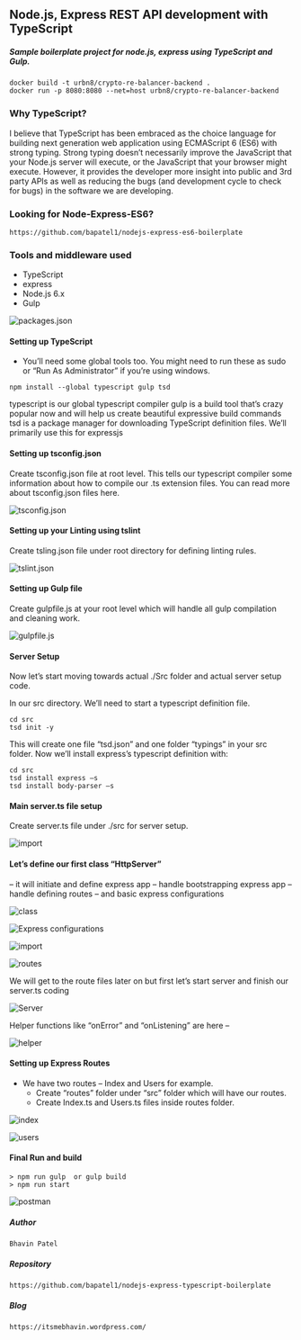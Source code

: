 ## Node.js, Express REST API development with TypeScript
##### Sample boilerplate project for node.js, express using TypeScript and Gulp.

```
docker build -t urbn8/crypto-re-balancer-backend .
docker run -p 8080:8080 --net=host urbn8/crypto-re-balancer-backend
```

### Why TypeScript?
I believe that TypeScript has been embraced as the choice language for building next generation web application using ECMAScript 6 (ES6) with strong typing. Strong typing doesn’t necessarily improve the JavaScript that your Node.js server will execute, or the JavaScript that your browser might execute. However, it provides the developer more insight into public and 3rd party APIs as well as reducing the bugs (and development cycle to check for bugs) in the software we are developing.

### Looking for Node-Express-ES6?
```
https://github.com/bapatel1/nodejs-express-es6-boilerplate
```

### Tools and middleware used
  - TypeScript
  - express
  - Node.js 6.x
  - Gulp

  ![packages.json](https://github.com/bapatel1/nodejs-express-typescript-boilerplate/blob/master/assests/packages.png?raw=true "packages.json")

#### Setting up TypeScript
- You’ll need some global tools too. You might need to run these as sudo or “Run As Administrator” if you’re using windows.
```
npm install --global typescript gulp tsd
```
typescript is our global typescript compiler
gulp is a build tool that’s crazy popular now and will help us create beautiful expressive build commands
tsd is a package manager for downloading TypeScript definition files. We’ll primarily use this for expressjs


#### Setting up tsconfig.json
Create tsconfig.json file at root level. This tells our typescript compiler some information about how to compile our .ts extension files. You can read more about tsconfig.json files here.

![tsconfig.json](https://github.com/bapatel1/nodejs-express-typescript-boilerplate/blob/master/assests/tsconfig.png?raw=true "tsconfig.json")


#### Setting up your Linting using tslint
Create tsling.json file under root directory for defining linting rules.

![tslint.json](https://github.com/bapatel1/nodejs-express-typescript-boilerplate/blob/master/assests/tslint.png?raw=true "tslint.json")

#### Setting up Gulp file
Create gulpfile.js at your root level which will handle all gulp compilation and cleaning work.

![gulpfile.js](https://github.com/bapatel1/nodejs-express-typescript-boilerplate/blob/master/assests/gulpfile.png?raw=true "gulpfile.json")

#### Server Setup
Now let’s start moving towards actual ./Src folder and actual server setup code.

In our src directory. We’ll need to start a typescript definition file.

```
cd src
tsd init -y
```

This will create one file “tsd.json” and one folder “typings” in your src folder. Now we’ll install express’s typescript definition with:

```
cd src
tsd install express –s
tsd install body-parser –s
```

#### Main server.ts file setup
Create server.ts file under ./src for server setup.

![import](https://github.com/bapatel1/nodejs-express-typescript-boilerplate/blob/master/assests/import1.png?raw=true "import1.ts")

#### Let’s define our first class “HttpServer”
– it will initiate and define express app
– handle bootstrapping express app
– handle defining routes
– and basic express configurations

![class](https://github.com/bapatel1/nodejs-express-typescript-boilerplate/blob/master/assests/class.png?raw=true "class.ts")

![Express configurations](https://github.com/bapatel1/nodejs-express-typescript-boilerplate/blob/master/assests/configuration.png?raw=true "configuration.ts")


![import](https://github.com/bapatel1/nodejs-express-typescript-boilerplate/blob/master/assests/import2.png?raw=true "import2.ts")


![routes](https://github.com/bapatel1/nodejs-express-typescript-boilerplate/blob/master/assests/routes.png?raw=true "routes.ts")

We will get to the route files later on but first let’s start server and finish our server.ts coding


![Server](https://github.com/bapatel1/nodejs-express-typescript-boilerplate/blob/master/assests/server.png?raw=true "server.ts")

Helper functions like “onError” and “onListening” are here –

![helper](https://github.com/bapatel1/nodejs-express-typescript-boilerplate/blob/master/assests/helper.png?raw=true "helper.ts")


#### Setting up Express Routes

- We have two routes – Index and Users for example.
  -   Create “routes” folder under “src” folder which will have our routes.
  -   Create Index.ts and Users.ts files inside routes folder.

![index](https://github.com/bapatel1/nodejs-express-typescript-boilerplate/blob/master/assests/index.png?raw=true "index.ts")


![users](https://github.com/bapatel1/nodejs-express-typescript-boilerplate/blob/master/assests/users.png?raw=true "users.ts")


#### Final Run and build
```
> npm run gulp  or gulp build
> npm run start
```

![postman](https://github.com/bapatel1/nodejs-express-typescript-boilerplate/blob/master/assests/postman.png?raw=true "postman")

##### Author
```
Bhavin Patel
```

##### Repository
```
https://github.com/bapatel1/nodejs-express-typescript-boilerplate
```

##### Blog
```
https://itsmebhavin.wordpress.com/
```
